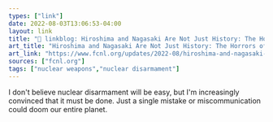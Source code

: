 ```yaml
---
types: ["link"]
date: 2022-08-03T13:06:53-04:00
layout: link
title: "🔗 linkblog: Hiroshima and Nagasaki Are Not Just History: The Horrors of Nuclear Weapons Live On | Friends Committee On National Legislation'"
art_title: "Hiroshima and Nagasaki Are Not Just History: The Horrors of Nuclear Weapons Live On | Friends Committee On National Legislation"
art_link: "https://www.fcnl.org/updates/2022-08/hiroshima-and-nagasaki-are-not-just-history-horrors-nuclear-weapons-live"
sources: ["fcnl.org"]
tags: ["nuclear weapons","nuclear disarmament"]
---
```

I don't believe nuclear disarmament will be easy, but I'm increasingly convinced that it must be done. Just a single mistake or miscommunication could doom our entire planet.
 
